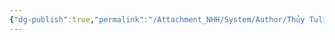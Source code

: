 ```yaml
---
{"dg-publish":true,"permalink":"/Attachment_NHH/System/Author/Thủy Tulip/","dgPassFrontmatter":true,"noteIcon":"2","created":"2024-02-29T09:58:44.809+07:00","updated":"2024-01-04T11:50:38.000+07:00"}
---
```


